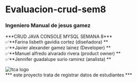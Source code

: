 <h1> Evaluacion-crud-sem8</h1>
<h3> Ingeniero Manual de jesus gamez</h3>
***CRUD JAVA CONSOLE MYSQL SEMANA 8*** <br>
✅**Farina lisbeth gavidia cortez    (diseñadora) ** <br>
✅**Javier alexander gamez lainez    (Developer) ** <br>
✅**Manuel alfredo alvarado rivera  (product owner) ** <br>
✅**Jennifer guadalupe surio ramirez (analista) **<br>

![Itca logo](https://www.itca.edu.sv/wp-content/themes/elaniin-itca/images/logoColor.png)<br>
*** este proyecto trata de registrar datos de estudiantes ***<br>